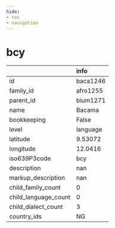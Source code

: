 ```yaml
---
hide:
- toc
- navigation
---
```

# bcy
|                      | info     |
|:---------------------|:---------|
| id                   | baca1246 |
| family_id            | afro1255 |
| parent_id            | bium1271 |
| name                 | Bacama   |
| bookkeeping          | False    |
| level                | language |
| latitude             | 9.53072  |
| longitude            | 12.0416  |
| iso639P3code         | bcy      |
| description          | nan      |
| markup_description   | nan      |
| child_family_count   | 0        |
| child_language_count | 0        |
| child_dialect_count  | 3        |
| country_ids          | NG       |